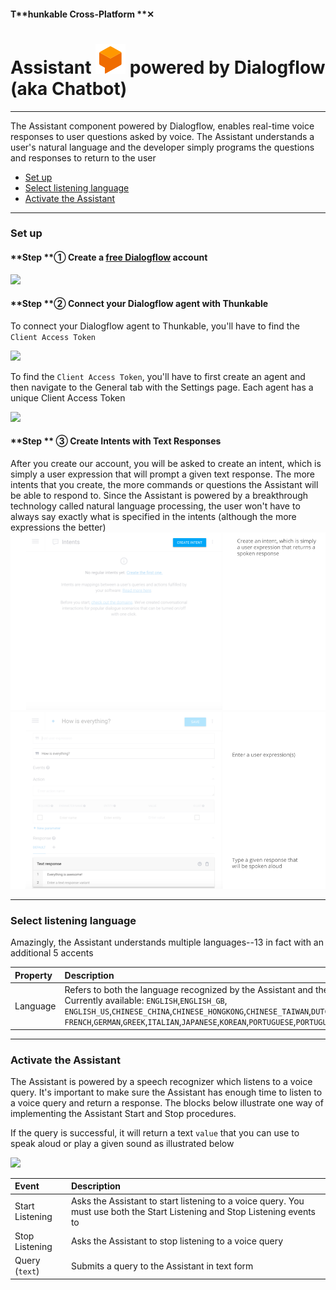 #### T**hunkable Cross-Platform **✕

# Assistant  ![](/assets/iOSviewIconDialogflow.png) powered by Dialogflow \(aka Chatbot\)

---

The Assistant component powered by Dialogflow, enables real-time voice responses to user questions asked by voice. The Assistant understands a user's natural language and the developer simply programs the questions and responses to return to the user

* [Set up](#set-up)
* [Select listening language](#select-listening-language)
* [Activate the Assistant](#activate-the-assistant)

---

### Set up

#### **Step **① **Create a **[**free Dialogflow**](https://dialogflow.com/)** account**

![](/assets/assistant-dialogflow-✕-fig-1.png)

#### **Step **② Connect your Dialogflow agent with Thunkable

To connect your Dialogflow agent to Thunkable, you'll have to find the `Client Access Token`

![](/assets/assistant-dialogflow-✕-fig-2.png)

To find the `Client Access Token`, you'll have to first create an agent and then navigate to the General tab with the Settings page. Each agent has a unique Client Access Token

![](/assets/assistant-dialogflow-✕-fig-3.png)

#### **Step ** ③ Create Intents with Text Responses

After you create our account, you will be asked to create an intent, which is simply a user expression that will prompt a given text response. The more intents that you create, the more commands or questions the Assistant will be able to respond to. Since the Assistant is powered by a breakthrough technology called natural language processing, the user won't have to always say exactly what is specified in the intents \(although the more expressions the better\)![](/assets/assistant-ios-fig-1.png)![](/assets/assistant-ios-fig-2.png)

---

### Select listening language

Amazingly, the Assistant understands multiple languages--13 in fact with an additional 5 accents

| Property | Description |
| :--- | :--- |
| Language | Refers to both the language recognized by the Assistant and the language which it speaks aloud. Currently available: `ENGLISH`,`ENGLISH_GB`, `ENGLISH_US`,`CHINESE_CHINA`,`CHINESE_HONGKONG`,`CHINESE_TAIWAN`,`DUTCH`, `FRENCH`,`GERMAN`,`GREEK`,`ITALIAN`,`JAPANESE`,`KOREAN`,`PORTUGUESE`,`PORTUGUESE_BRAZIL`,`RUSSIAN`,`SPANISH`,`UKRANIAN` |

---

### Activate the Assistant

The Assistant is powered by a speech recognizer which listens to a voice query.  It's important to make sure the Assistant has enough time to listen to a voice query and return a response. The blocks below illustrate one way of implementing the Assistant Start and Stop procedures.

If the query is successful, it will return a text `value` that you can use to speak aloud or play a given sound as illustrated below

![](/assets/assistant-dialogflow-✕-fig-4.png)

| Event | Description |
| :--- | :--- |
| Start Listening | Asks the Assistant to start listening to a voice query. You must use both the Start Listening and Stop Listening events to |
| Stop Listening | Asks the Assistant to stop listening to a voice query |
| Query \(`text`\) | Submits a query to the Assistant in text form |



